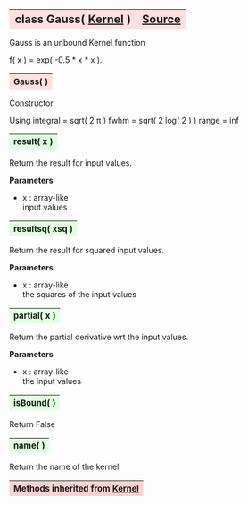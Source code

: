 ---
---
<br><br>

<a name="Gauss"></a>
<table><thead style="background-color:#FFE0E0; width:100%; font-size:20px"><tr><th style="text-align:left">
<strong>class Gauss(</strong> <a href="./Kernel.html">Kernel</a> )</th><th style="text-align:right"><a href=https://github.com/dokester/BayesicFitting/blob/master/BayesicFitting/source/kernels/Gauss.py target=_blank>Source</a></th></tr></thead></table>
<p>

Gauss is an unbound Kernel function

 f( x ) = exp( -0.5 * x * x ).


<a name="Gauss"></a>
<table><thead style="background-color:#FFE0E0; width:100%; font-size:15px"><tr><th style="text-align:left">
<strong>Gauss(</strong> ) 
</th></tr></thead></table>
<p>

Constructor.

 Using
 integral = sqrt( 2 &pi; )
 fwhm = sqrt( 2 log( 2 ) )
 range = inf

<a name="result"></a>
<table><thead style="background-color:#E0FFE0; width:100%; font-size:15px"><tr><th style="text-align:left">
<strong>result(</strong> x )
</th></tr></thead></table>
<p>

Return the result for input values.

<b>Parameters</b>

* x  :  array-like<br>
    input values

<a name="resultsq"></a>
<table><thead style="background-color:#E0FFE0; width:100%; font-size:15px"><tr><th style="text-align:left">
<strong>resultsq(</strong> xsq )
</th></tr></thead></table>
<p>

Return the result for squared input values.   

<b>Parameters</b>

* x  :  array-like<br>
    the squares of the input values                                     

<a name="partial"></a>
<table><thead style="background-color:#E0FFE0; width:100%; font-size:15px"><tr><th style="text-align:left">
<strong>partial(</strong> x )
</th></tr></thead></table>
<p>

Return the partial derivative wrt the input values.

<b>Parameters</b>

* x  :  array-like<br>
    the input values

<a name="isBound"></a>
<table><thead style="background-color:#E0FFE0; width:100%; font-size:15px"><tr><th style="text-align:left">
<strong>isBound(</strong> )
</th></tr></thead></table>
<p>
Return False 

<a name="name"></a>
<table><thead style="background-color:#E0FFE0; width:100%; font-size:15px"><tr><th style="text-align:left">
<strong>name(</strong> )
</th></tr></thead></table>
<p>
Return the name of the kernel 

<table><thead style="background-color:#FFD0D0; width:100%; font-size:15px"><tr><th style="text-align:left">
<strong>Methods inherited from</strong> <a href="./Kernel.html">Kernel</a></th></tr></thead></table>


